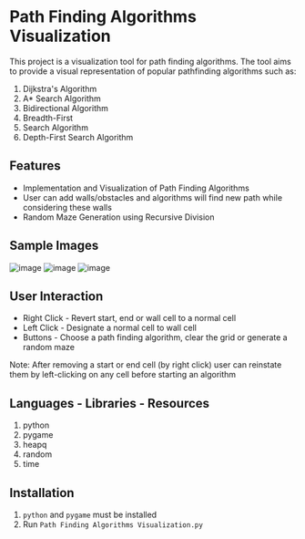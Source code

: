 # Path Finding Algorithms Visualization
This project is a visualization tool for path finding algorithms. The tool aims to provide a visual representation of popular pathfinding algorithms such as:
1. Dijkstra's Algorithm
2. A* Search Algorithm
3. Bidirectional Algorithm
4. Breadth-First
5. Search Algorithm
6. Depth-First Search Algorithm

## Features
- Implementation and Visualization of Path Finding Algorithms
- User can add walls/obstacles and algorithms will find new path while considering these walls 
- Random Maze Generation using Recursive Division

## Sample Images
![image](https://github.com/Kartikay-Sharma/Path-Finding-Algorithms-Visualization/assets/68898571/09e02772-1bb4-4336-b960-f583444a9a96)
![image](https://github.com/Kartikay-Sharma/Path-Finding-Algorithms-Visualization/assets/68898571/8a97220d-d569-44cc-8a96-41df2666e174)
![image](https://github.com/Kartikay-Sharma/Path-Finding-Algorithms-Visualization/assets/68898571/dae8ab77-ff3d-4280-be6d-364ff965c16c)

## User Interaction
- Right Click - Revert start, end or wall cell to a normal cell
- Left Click - Designate a normal cell to wall cell
- Buttons - Choose a path finding algorithm, clear the grid or generate a random maze  

Note: After removing a start or end cell (by right click) user can reinstate them by left-clicking on any cell before starting an algorithm

## Languages - Libraries - Resources
1. python
2. pygame
3. heapq
4. random
5. time

## Installation
1. `python` and `pygame` must be installed
2. Run `Path Finding Algorithms Visualization.py`

